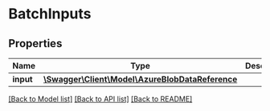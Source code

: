 # BatchInputs

## Properties
Name | Type | Description | Notes
------------ | ------------- | ------------- | -------------
**input** | [**\Swagger\Client\Model\AzureBlobDataReference**](AzureBlobDataReference.md) |  | [optional] 

[[Back to Model list]](../README.md#documentation-for-models) [[Back to API list]](../README.md#documentation-for-api-endpoints) [[Back to README]](../README.md)


